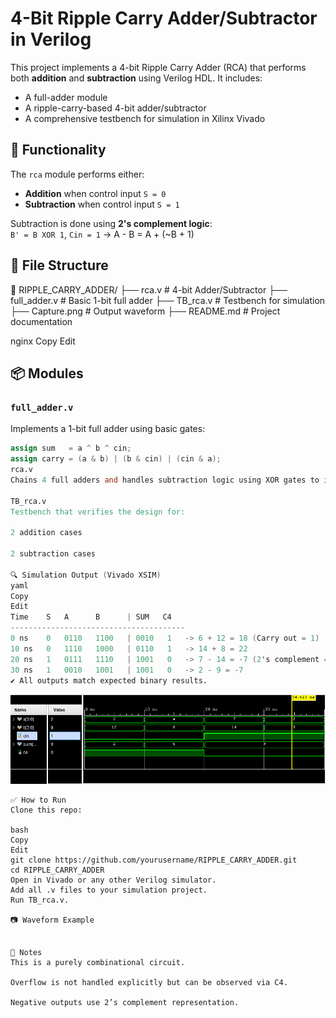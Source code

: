 # 4-Bit Ripple Carry Adder/Subtractor in Verilog

This project implements a 4-bit Ripple Carry Adder (RCA) that performs both **addition** and **subtraction** using Verilog HDL. It includes:

- A full-adder module  
- A ripple-carry-based 4-bit adder/subtractor  
- A comprehensive testbench for simulation in Xilinx Vivado  

## 🧠 Functionality

The `rca` module performs either:

- **Addition** when control input `S = 0`  
- **Subtraction** when control input `S = 1`  

Subtraction is done using **2's complement logic**:  
`B' = B XOR 1`, `Cin = 1` → A - B = A + (~B + 1)

## 📁 File Structure

📂 RIPPLE_CARRY_ADDER/
├── rca.v # 4-bit Adder/Subtractor
├── full_adder.v # Basic 1-bit full adder
├── TB_rca.v # Testbench for simulation
├── Capture.png # Output waveform
├── README.md # Project documentation

nginx
Copy
Edit

## 📦 Modules

### `full_adder.v`

Implements a 1-bit full adder using basic gates:


```verilog
assign sum   = a ^ b ^ cin;
assign carry = (a & b) | (b & cin) | (cin & a);
rca.v
Chains 4 full adders and handles subtraction logic using XOR gates to invert B if S = 1.

TB_rca.v
Testbench that verifies the design for:

2 addition cases

2 subtraction cases

🔍 Simulation Output (Vivado XSIM)
yaml
Copy
Edit
Time    S   A      B      | SUM   C4
---------------------------------------
0 ns    0   0110   1100   | 0010   1   -> 6 + 12 = 18 (Carry out = 1)
10 ns   0   1110   1000   | 0110   1   -> 14 + 8 = 22
20 ns   1   0111   1110   | 1001   0   -> 7 - 14 = -7 (2's complement = 1001)
30 ns   1   0010   1001   | 1001   0   -> 2 - 9 = -7
✔️ All outputs match expected binary results.
```
![capture](capture.png) 
```
✅ How to Run
Clone this repo:

bash
Copy
Edit
git clone https://github.com/yourusername/RIPPLE_CARRY_ADDER.git
cd RIPPLE_CARRY_ADDER
Open in Vivado or any other Verilog simulator.
Add all .v files to your simulation project.
Run TB_rca.v.

📷 Waveform Example


📌 Notes
This is a purely combinational circuit.

Overflow is not handled explicitly but can be observed via C4.

Negative outputs use 2’s complement representation.
